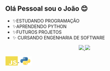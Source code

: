 ## Olá Pessoal sou o João  😊
- ✨ESTUDANDO PROGRAMAÇÃO 
- ✨APRENDENDO  PYTHON
- ✨FUTUROS PROJETOS 
- ✨ CURSANDO ENGENHARIA DE SOFTWARE

<div align="center">
  <a href="https://github.com/9893j">
  <img height="180em" src="https://github-readme-stats.vercel.app/api?username=9893j&show_icons=true&theme=tokyonight&include_all_commits=true&count_private=true"/>
  <img height="180em" src="https://github-readme-stats.vercel.app/api/top-langs/?username=9893j&layout=compact&langs_count=7&theme=tokyonight"/>
    </div>

  <div style="display: inline_block"><br>
  <img align="center" alt="9893j-Js" height="30" width="40" src="https://raw.githubusercontent.com/devicons/devicon/master/icons/javascript/javascript-plain.svg">
  <img align="center" alt="9893j-Python" height="30" width="40" src="https://raw.githubusercontent.com/devicons/devicon/master/icons/python/python-original.svg">

  </div>

##
  
